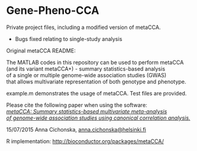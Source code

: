 # Gene-Pheno-CCA

Private project files, including a modified version of metaCCA.
- Bugs fixed relating to single-study analysis

Original metaCCA README:

The MATLAB codes in this repository can be used to perform metaCCA <br />
(and its variant metaCCA+) - summary statistics-based analysis <br />
of a single or multiple genome-wide association studies (GWAS) <br />
that allows multivariate representation of both genotype and phenotype.

example.m demonstrates the usage of metaCCA. Test files are provided.

Please cite the following paper when using the software: <br />
[*metaCCA: Summary statistics-based multivariate meta-analysis <br />
of genome-wide association studies using canonical correlation analysis.*](http://bioinformatics.oxfordjournals.org/content/early/2016/02/19/bioinformatics.btw052.abstract)
<br />


15/07/2015 Anna Cichonska, anna.cichonska@helsinki.fi

R implementation: http://bioconductor.org/packages/metaCCA/
